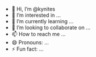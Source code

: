 - 👋 Hi, I’m @kynites
- 👀 I’m interested in ...
- 🌱 I’m currently learning ...
- 💞️ I’m looking to collaborate on ...
- 📫 How to reach me ...
- 😄 Pronouns: ...
- ⚡ Fun fact: ...

<!---
kynites/kynites is a ✨ special ✨ repository because its `README.md` (this file) appears on your GitHub profile.
You can click the Preview link to take a look at your changes.
--->
